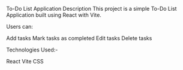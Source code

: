 To-Do List Application
Description
This project is a simple To-Do List Application built using React with Vite. 

Users can:

Add tasks
Mark tasks as completed
Edit tasks
Delete tasks

Technologies Used:-

React
Vite
CSS